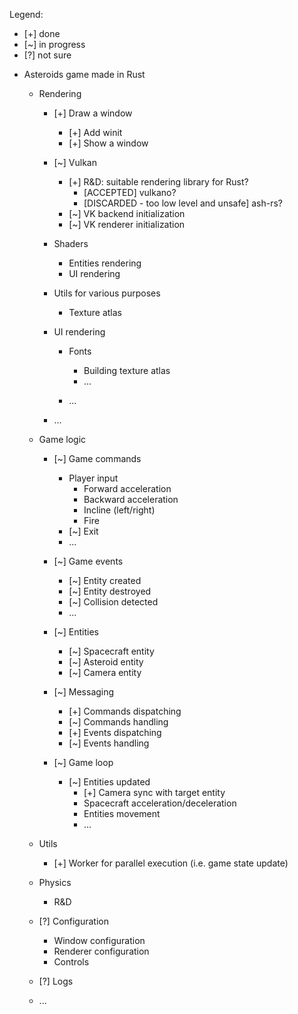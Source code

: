 Legend:

* [+] done
* [~] in progress
* [?] not sure

- Asteroids game made in Rust

    - Rendering

        - [+] Draw a window
            - [+] Add winit
            - [+] Show a window

        - [~] Vulkan
            - [+] R&D: suitable rendering library for Rust?
                - [ACCEPTED] vulkano?
                - [DISCARDED - too low level and unsafe] ash-rs? 
            - [~] VK backend initialization
            - [~] VK renderer initialization

        - Shaders
            - Entities rendering
            - UI rendering

        - Utils for various purposes
            - Texture atlas
            
        - UI rendering

            - Fonts
                - Building texture atlas
                - ...

            - ...

        - ...

    - Game logic

        - [~] Game commands
            - Player input
                - Forward acceleration
                - Backward acceleration
                - Incline (left/right)
                - Fire
            - [~] Exit
            - ...

        - [~] Game events
            - [~] Entity created
            - [~] Entity destroyed
            - [~] Collision detected
            - ...

        - [~] Entities
            - [~] Spacecraft entity
            - [~] Asteroid entity
            - [~] Camera entity

        - [~] Messaging
            - [+] Commands dispatching
            - [~] Commands handling
            - [+] Events dispatching
            - [~] Events handling

        - [~] Game loop
            - [~] Entities updated
                - [+] Camera sync with target entity
                - Spacecraft acceleration/deceleration
                - Entities movement
                - ...

    - Utils
        - [+] Worker for parallel execution (i.e. game state update)

    - Physics
        - R&D

    - [?] Configuration
        - Window configuration
        - Renderer configuration
        - Controls

    - [?] Logs

    - ...
